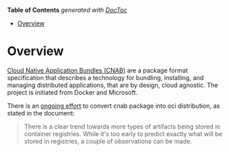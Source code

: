 <!-- START doctoc generated TOC please keep comment here to allow auto update -->
<!-- DON'T EDIT THIS SECTION, INSTEAD RE-RUN doctoc TO UPDATE -->
**Table of Contents**  *generated with [DocToc](https://github.com/thlorenz/doctoc)*

- [Overview](#overview)

<!-- END doctoc generated TOC please keep comment here to allow auto update -->

# Overview

[Cloud Native Application Bundles (CNAB)](https://cnab.io/) are a package format specification that
describes a technology for bundling, installing, and managing distributed applications, that are by
design, cloud agnostic. The project is initiated from Docker and Microsoft.

There is an [ongoing effort](https://github.com/cnabio/cnab-to-oci) to convert cnab package into oci
distribution, as stated in the document:

> There is a clear trend towards more types of artifacts being stored in container registries. While
> it's too early to predict exactly what will be stored in registries, a couple of observations can
> be made.
